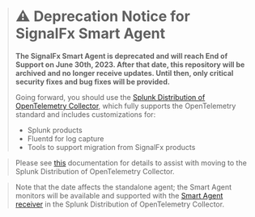 > # :warning: Deprecation Notice for SignalFx Smart Agent
> **The SignalFx Smart Agent is deprecated and will reach End of Support on June 30th, 2023. After that date, this repository will be archived and no longer receive updates. Until then, only critical security fixes and bug fixes will be provided.**
>
>Going forward, you should use the [Splunk Distribution of OpenTelemetry Collector](https://docs.splunk.com/Observability/gdi/opentelemetry/resources.html), which fully supports the OpenTelemetry standard and includes customizations for:
>* Splunk products
>* Fluentd for log capture
>* Tools to support migration from SignalFx products

> Please see [this](https://docs.splunk.com/Observability/gdi/opentelemetry/smart-agent-migration-to-otel-collector.html#nav-Migrating-from-SignalFx-Smart-Agent-to-Splunk-Distribution-of-OpenTelemetry-Collector) documentation for details to assist with moving to the Splunk Distribution of OpenTelemetry Collector.

>Note that the date affects the standalone agent; the Smart Agent monitors will be available and supported with the [Smart Agent receiver](https://github.com/signalfx/splunk-otel-collector/blob/main/pkg/receiver/smartagent/README.md) in the Splunk Distribution of OpenTelemetry Collector.
